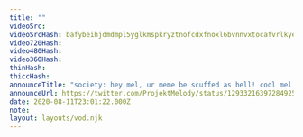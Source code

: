 ```yaml
---
title: ""
videoSrc: 
videoSrcHash: bafybeihjdmdmpl5yglkmspkryztnofcdxfnoxl6bvnnvxtocafvrlkyeae?filename=projektmelody-chaturbate-20200811T230122Z.mp4
video720Hash: 
video480Hash: 
video360Hash: 
thinHash: 
thiccHash: 
announceTitle: "society: hey mel, ur meme be scuffed as hell! cool mel: that's my brand boiiiii (dabs while moonwalkin)"
announceUrl: https://twitter.com/ProjektMelody/status/1293321639728492544
date: 2020-08-11T23:01:22.000Z
note: 
layout: layouts/vod.njk
---
```

